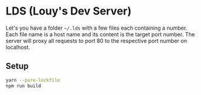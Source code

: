 # LDS (Louy's Dev Server)

Let's you have a folder `~/.lds` with a few files each containing a number. 
Each file name is a host name and its content is the target port number. 
The server will proxy all requests to port 80 to the respective port number on localhost.

## Setup

```bash
yarn --pure-lockfile
npm run build
```
